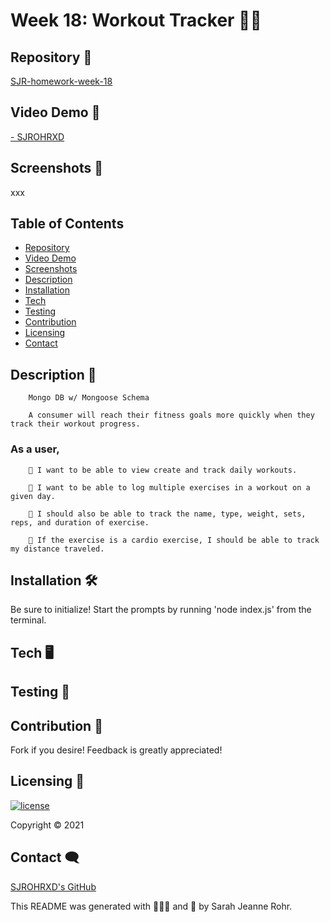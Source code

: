 # Week 18: Workout Tracker 🏃‍♀️ #

## Repository 🌼

[SJR-homework-week-18](https://github.com/SJROHRXD/SJR-homework-week-13)

## Video Demo 🌷

[ - SJROHRXD]()

## Screenshots 🌻

xxx

## Table of Contents ##

- [Repository](#Repository-)
- [Video Demo](#Video-Demo-)
- [Screenshots](#Screenshots-)
- [Description](#Description-)
- [Installation](#Installation-)
- [Tech](#Tech-)
- [Testing](#Testing-)
- [Contribution](#Contribution-)
- [Licensing](#Licensing-)
- [Contact](#Contact-)

## Description 📌

        Mongo DB w/ Mongoose Schema

        A consumer will reach their fitness goals more quickly when they track their workout progress.

### As a user,
        👟 I want to be able to view create and track daily workouts.

        👟 I want to be able to log multiple exercises in a workout on a given day.

        👟 I should also be able to track the name, type, weight, sets, reps, and duration of exercise.

        👟 If the exercise is a cardio exercise, I should be able to track my distance traveled.


## Installation 🛠

Be sure to initialize! Start the prompts by running 'node index.js' from the terminal.


## Tech 🖥



## Testing 🧷



## Contribution 🤝

Fork if you desire! Feedback is greatly appreciated!


## Licensing 🧾

[![license](https://img.shields.io/github/license/SJROHRXD/SJR-homework-week-10?color=hotpink&style=plastic)](https://github.com/SJROHRXD/SJR-homework-week-10/blob/master/LICENSE)


Copyright &copy; 2021


## Contact 🗨

[SJROHRXD's GitHub](https://github.com/SJROHRXD)

This README was generated with 🌼🌷🌻 and 🤍 by Sarah Jeanne Rohr.
